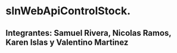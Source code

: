# slnWebApiControlStock.
## Integrantes: Samuel Rivera, Nicolas Ramos, Karen Islas y Valentino Martinez

